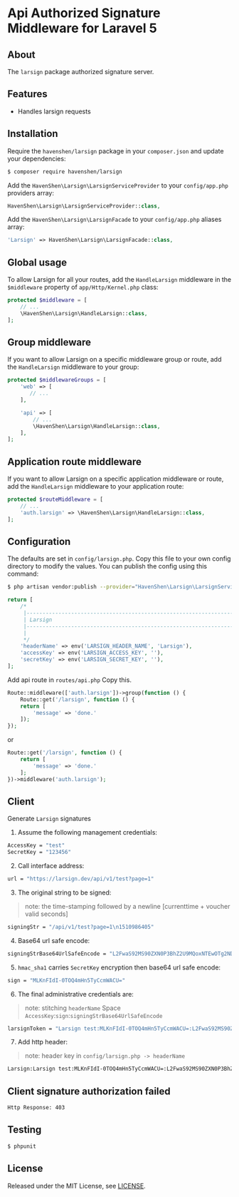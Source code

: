 # Api Authorized Signature Middleware for Laravel 5


## About

The `larsign` package authorized signature server.

## Features

* Handles larsign requests

## Installation

Require the `havenshen/larsign` package in your `composer.json` and update your dependencies:
```sh
$ composer require havenshen/larsign
```

Add the `HavenShen\Larsign\LarsignServiceProvider` to your `config/app.php` providers array:
```php
HavenShen\Larsign\LarsignServiceProvider::class,
```

Add the `HavenShen\Larsign\LarsignFacade` to your `config/app.php` aliases array:
```php
'Larsign' => HavenShen\Larsign\LarsignFacade::class,
```

## Global usage

To allow Larsign for all your routes, add the `HandleLarsign` middleware in the `$middleware` property of  `app/Http/Kernel.php` class:

```php
protected $middleware = [
    // ...
    \HavenShen\Larsign\HandleLarsign::class,
];
```

## Group middleware

If you want to allow Larsign on a specific middleware group or route, add the `HandleLarsign` middleware to your group:

```php
protected $middlewareGroups = [
    'web' => [
       // ...
    ],

    'api' => [
        // ...
        \HavenShen\Larsign\HandleLarsign::class,
    ],
];
```

## Application route middleware

If you want to allow Larsign on a specific application middleware or route, add the `HandleLarsign` middleware to your application route:

```php
protected $routeMiddleware = [
    // ...
    'auth.larsign' => \HavenShen\Larsign\HandleLarsign::class,
];
```

## Configuration

The defaults are set in `config/larsign.php`. Copy this file to your own config directory to modify the values. You can publish the config using this command:

```sh
$ php artisan vendor:publish --provider="HavenShen\Larsign\LarsignServiceProvider"
```
    
```php
return [
    /*
     |--------------------------------------------------------------------------
     | Larsign
     |--------------------------------------------------------------------------
     |
     */
    'headerName' => env('LARSIGN_HEADER_NAME', 'Larsign'),
    'accessKey' => env('LARSIGN_ACCESS_KEY', ''),
    'secretKey' => env('LARSIGN_SECRET_KEY', ''),
];
```

Add api route in `routes/api.php` Copy this.

```php
Route::middleware(['auth.larsign'])->group(function () {
    Route::get('/larsign', function () {
    return [
        'message' => 'done.'
    ]);
});
```
or

```php
Route::get('/larsign', function () {
    return [
        'message' => 'done.'
    ];
})->middleware('auth.larsign');
```
## Client

Generate `Larsign` signatures

1. Assume the following management credentials:

```sh
AccessKey = "test"
SecretKey = "123456"
```

2. Call interface address:

```sh
url = "https://larsign.dev/api/v1/test?page=1"
```

3. The original string to be signed:
> note: the time-stamping followed by a newline [currenttime + voucher valid seconds]

```sh
signingStr = "/api/v1/test?page=1\n1510986405"
```

4. Base64 url safe encode:

```sh
signingStrBase64UrlSafeEncode = "L2FwaS92MS90ZXN0P3BhZ2U9MQoxNTEwOTg2NDY1"
```

5. `hmac_sha1` carries `SecretKey` encryption then base64 url safe encode:

```sh
sign = "MLKnFIdI-0TOQ4mHn5TyCcmWACU="
```


6. The final administrative credentials are:
> note: stitching `headerName` Space `AccessKey`:`sign`:`signingStrBase64UrlSafeEncode`

```sh
larsignToken = "Larsign test:MLKnFIdI-0TOQ4mHn5TyCcmWACU=:L2FwaS92MS90ZXN0P3BhZ2U9MQoxNTEwOTg2NDY1"
```

7. Add http header:
> note: header key in `config/larsign.php -> headerName` 

```sh
Larsign:Larsign test:MLKnFIdI-0TOQ4mHn5TyCcmWACU=:L2FwaS92MS90ZXN0P3BhZ2U9MQoxNTEwOTg2NDY1
```

## Client signature authorization failed

```sh
Http Response: 403
```

## Testing

```sh
$ phpunit
```

## License

Released under the MIT License, see [LICENSE](LICENSE).

